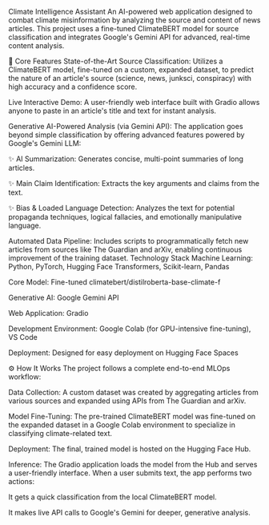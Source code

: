 Climate Intelligence Assistant
An AI-powered web application designed to combat climate misinformation by analyzing the source and content of news articles. This project uses a fine-tuned ClimateBERT model for source classification and integrates Google's Gemini API for advanced, real-time content analysis.



🚀 Core Features
State-of-the-Art Source Classification: Utilizes a ClimateBERT model, fine-tuned on a custom, expanded dataset, to predict the nature of an article's source (science, news, junksci, conspiracy) with high accuracy and a confidence score.

Live Interactive Demo: A user-friendly web interface built with Gradio allows anyone to paste in an article's title and text for instant analysis.

Generative AI-Powered Analysis (via Gemini API): The application goes beyond simple classification by offering advanced features powered by Google's Gemini LLM:

✨ AI Summarization: Generates concise, multi-point summaries of long articles.

✨ Main Claim Identification: Extracts the key arguments and claims from the text.

✨ Bias & Loaded Language Detection: Analyzes the text for potential propaganda techniques, logical fallacies, and emotionally manipulative language.

Automated Data Pipeline: Includes scripts to programmatically fetch new articles from sources like The Guardian and arXiv, enabling continuous improvement of the training dataset.
 Technology Stack
Machine Learning: Python, PyTorch, Hugging Face Transformers, Scikit-learn, Pandas

Core Model: Fine-tuned climatebert/distilroberta-base-climate-f

Generative AI: Google Gemini API

Web Application: Gradio

Development Environment: Google Colab (for GPU-intensive fine-tuning), VS Code

Deployment: Designed for easy deployment on Hugging Face Spaces


⚙️ How It Works
The project follows a complete end-to-end MLOps workflow:

Data Collection: A custom dataset was created by aggregating articles from various sources and expanded using APIs from The Guardian and arXiv.

Model Fine-Tuning: The pre-trained ClimateBERT model was fine-tuned on the expanded dataset in a Google Colab environment to specialize in classifying climate-related text.

Deployment: The final, trained model is hosted on the Hugging Face Hub.

Inference: The Gradio application loads the model from the Hub and serves a user-friendly interface. When a user submits text, the app performs two actions:

It gets a quick classification from the local ClimateBERT model.

It makes live API calls to Google's Gemini for deeper, generative analysis.
